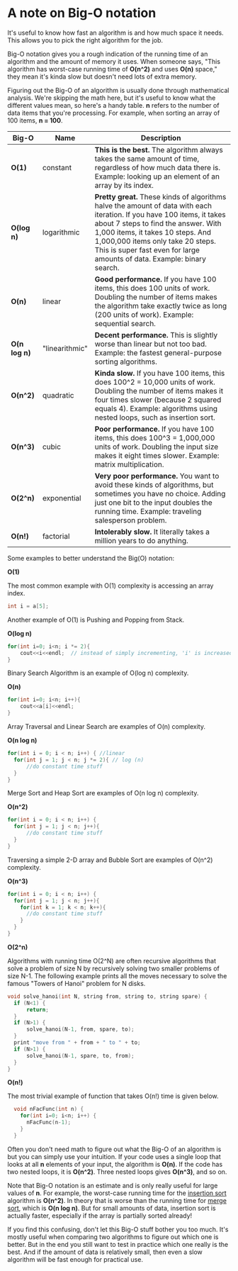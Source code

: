 # A note on Big-O notation

It's useful to know how fast an algorithm is and how much space it needs. This allows you to pick the right algorithm for the job.

Big-O notation gives you a rough indication of the running time of an algorithm and the amount of memory it uses. When someone says, "This algorithm has worst-case running time of **O(n^2)** and uses **O(n)** space," they mean it's kinda slow but doesn't need lots of extra memory.

Figuring out the Big-O of an algorithm is usually done through mathematical analysis. We're skipping the math here, but it's useful to know what the different values mean, so here's a handy table. **n** refers to the number of data items that you're processing. For example, when sorting an array of 100 items, **n = 100**.

Big-O | Name | Description
------| ---- | -----------
**O(1)** | constant | **This is the best.** The algorithm always takes the same amount of time, regardless of how much data there is. Example: looking up an element of an array by its index.
**O(log n)** | logarithmic | **Pretty great.** These kinds of algorithms halve the amount of data with each iteration. If you have 100 items, it takes about 7 steps to find the answer. With 1,000 items, it takes 10 steps. And 1,000,000 items only take 20 steps. This is super fast even for large amounts of data. Example: binary search.
**O(n)** | linear | **Good performance.** If you have 100 items, this does 100 units of work. Doubling the number of items makes the algorithm take exactly twice as long (200 units of work). Example: sequential search.
**O(n log n)** | "linearithmic" | **Decent performance.** This is slightly worse than linear but not too bad. Example: the fastest general-purpose sorting algorithms.
**O(n^2)** | quadratic | **Kinda slow.** If you have 100 items, this does 100^2 = 10,000 units of work. Doubling the number of items makes it four times slower (because 2 squared equals 4). Example: algorithms using nested loops, such as insertion sort.
**O(n^3)** | cubic | **Poor performance.** If you have 100 items, this does 100^3 = 1,000,000 units of work. Doubling the input size makes it eight times slower. Example: matrix multiplication.
**O(2^n)** | exponential | **Very poor performance.** You want to avoid these kinds of algorithms, but sometimes you have no choice. Adding just one bit to the input doubles the running time. Example: traveling salesperson problem.
**O(n!)** | factorial | **Intolerably slow.** It literally takes a million years to do anything.  
  

Some examples to better understand the Big(O) notation:

**O(1)**

  The most common example with O(1) complexity is accessing an array index.
  
  ```c++
  int i = a[5];
  ```
    
  Another example of O(1) is Pushing and Popping from Stack.
  
 
**O(log n)**

  ```c++
  for(int i=0; i<n; i *= 2){
      cout<<i<<endl;  // instead of simply incrementing, 'i' is increased by 2 times itself in each run.
  }
  ```
  Binary Search Algorithm is an example of O(log n) complexity.
  
  
**O(n)**

  ```c++
  for(int i=0; i<n; i++){
      cout<<a[i]<<endl;
  } 
  ```
  
  Array Traversal and Linear Search are examples of O(n) complexity.  
  
  
**O(n log n)**

  ```c++
  for(int i = 0; i < n; i++) { //linear
    for(int j = 1; j < n; j *= 2){ // log (n)
        //do constant time stuff
    }
  }
```
  
  Merge Sort and Heap Sort are examples of O(n log n) complexity.  
  
  
**O(n^2)**

  ```c++
  for(int i = 0; i < n; i++) { 
    for(int j = 1; j < n; j++){ 
        //do constant time stuff
    }
  }  
  ```
  
  Traversing a simple 2-D array and Bubble Sort are examples of O(n^2) complexity.
  
  
**O(n^3)**

  ```c++
  for(int i = 0; i < n; i++) { 
    for(int j = 1; j < n; j++){ 
      for(int k = 1; k < n; k++){
        //do constant time stuff
      }
    }
  }  
  ```  
  
**O(2^n)**

  Algorithms with running time O(2^N) are often recursive algorithms that solve a problem of size N by recursively solving two smaller problems of size N-1.
  The following example prints all the moves necessary to solve the famous "Towers of Hanoi" problem for N disks.

  ```c++
  void solve_hanoi(int N, string from, string to, string spare) {
    if (N<1) {
        return;
    }
    if (N>1) {
        solve_hanoi(N-1, from, spare, to);
    }
    print "move from " + from + " to " + to;
    if (N>1) {
        solve_hanoi(N-1, spare, to, from);
    }
  } 
  ```
  
  
**O(n!)**

  The most trivial example of function that takes O(n!) time is given below.

  ```c++
    void nFacFunc(int n) {
      for(int i=0; i<n; i++) {
        nFacFunc(n-1);
      }
    } 
  ``` 
  
Often you don't need math to figure out what the Big-O of an algorithm is but you can simply use your intuition. If your code uses a single loop that looks at all **n** elements of your input, the algorithm is **O(n)**. If the code has two nested loops, it is **O(n^2)**. Three nested loops gives **O(n^3)**, and so on.

Note that Big-O notation is an estimate and is only really useful for large values of **n**. For example, the worst-case running time for the [insertion sort](Insertion%20Sort/) algorithm is **O(n^2)**. In theory that is worse than the running time for [merge sort](Merge%20Sort/), which is **O(n log n)**. But for small amounts of data, insertion sort is actually faster, especially if the array is partially sorted already!

If you find this confusing, don't let this Big-O stuff bother you too much. It's mostly useful when comparing two algorithms to figure out which one is better. But in the end you still want to test in practice which one really is the best. And if the amount of data is relatively small, then even a slow algorithm will be fast enough for practical use.
